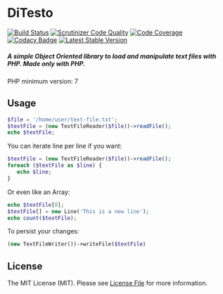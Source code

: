 # DiTesto
[![Build Status](https://travis-ci.org/victormech/ditesto.svg?branch=master)](https://travis-ci.org/victormech/ditesto) [![Scrutinizer Code Quality](https://scrutinizer-ci.com/g/victormech/ditesto/badges/quality-score.png?b=master)](https://scrutinizer-ci.com/g/victormech/ditesto/?branch=master) [![Code Coverage](https://scrutinizer-ci.com/g/victormech/ditesto/badges/coverage.png?b=master)](https://scrutinizer-ci.com/g/victormech/ditesto/?branch=master) [![Codacy Badge](https://api.codacy.com/project/badge/grade/1072cb4bcc2846a18deed7645d1b18c1)](https://www.codacy.com/app/victormech/ditesto) [![Latest Stable Version](https://poser.pugx.org/lazyeight/ditesto/v/stable)](https://packagist.org/packages/lazyeight/ditesto)

##### A simple Object Oriented library to load and manipulate text files with PHP. Made only with PHP.
PHP minimum version: 7

## Usage
```php
$file = '/home/user/text-file.txt';
$textFile = (new TextFileReader($file))->readFile();
echo $textFile;
```
You can iterate line per line if you want:
```php
$textFile = (new TextFileReader($file))->readFile();
foreach ($textFile as $line) {
   echo $line;
}
```
Or even like an Array:
```php
echo $textFile[0];
$textFile[] = new Line('This is a new line');
echo count($textFile);
```
To persist your changes:
```php
(new TextFileWriter())->writeFile($textFile)
```
## License
  
The MIT License (MIT). Please see [License File](https://github.com/victormech/basic-types/blob/master/LICENSE) for more information.
